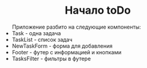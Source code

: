 <h1 align="center">Начало toDo</h1>
<ul>Приложение разбито на следующие компоненты:
<li>Task - одна задача</li>
<li>TaskList - список задач</li>
<li>NewTaskForm - форма для добавления</li>
<li>Footer - футер с информацией и кнопками</li>
<li>TasksFilter - фильтры в футере</li>
</ul>
